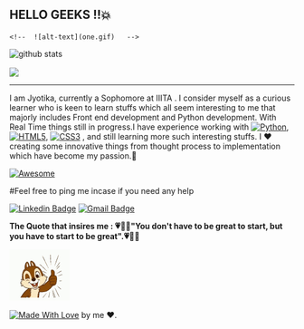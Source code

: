 ## HELLO GEEKS !!:boom:
    <!--  ![alt-text](one.gif)   -->
    
<img src="https://github-readme-stats.vercel.app/api/?username=Jyotika999&show_icons=true&theme=gotham" alt="github stats"/>



<a href="https://github.com/Jyotika999/github-readme-stats"><img align="center" src="https://github-readme-stats.vercel.app/api/top-langs/?username=Jyotika999&layout=compact&theme=gotham" /></a>




----------------------------------------------------------------------------------------------------------
<!-- <p align="left"> <img src=https://komarev.com/ghpvc/?username=Jyotika999 alt=Jyotika999/></p>    -->
 
I am Jyotika, currently a Sophomore at IIITA . I consider myself as a curious learner who is keen to learn stuffs which all seem interesting to me that majorly includes Front end development and Python development.
With Real Time things still in progress.I have experience working with  [![Python](https://img.shields.io/badge/-Python-black?style=flat-square&logo=Python)](), [![HTML5](https://img.shields.io/badge/-HTML5-E34F26?style=flat-square&logo=html5&logoColor=white)](), [![CSS3](https://img.shields.io/badge/-CSS3-1572B6?style=flat-square&logo=css3)]()
, and still learning more such interesting stuffs.
I :heart: creating some innovative things from thought process to implementation which have become my passion.:star2:




[![Awesome](https://cdn.rawgit.com/sindresorhus/awesome/d7305f38d29fed78fa85652e3a63e154dd8e8829/media/badge.svg)](https://github.com/Jyotika999)


#Feel free to ping me incase if you need any help 


[![Linkedin Badge](https://img.shields.io/badge/-LinkedIn-blue?style=flat-square&logo=Linkedin&logoColor=white&link=https://www.linkedin.com/in/jyotika-bhatti-a384a0194/)](https://www.linkedin.com/in/jyotika-bhatti-a384a0194/)  [![Gmail Badge](https://img.shields.io/badge/-Gmail-c14438?style=flat-square&logo=Gmail&logoColor=white&link=mailto:Jyotika9september@gmail.com)](mailto:Jyotika9september@gmail.com)

**The Quote that insires me :
:heartpulse::green_heart::blue_heart:"You don't have to be great to start, but you have to start to be great".:heartpulse::green_heart::blue_heart:**

![alt-text](two.gif)

[![Made With Love](https://img.shields.io/badge/Made%20With-Love-orange.svg)](https://github.com/Jyotika999) by me :heart:.
